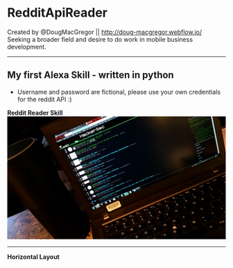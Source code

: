 # RedditApiReader

Created by @DougMacGregor || http://doug-macgregor.webflow.io/ <br>
Seeking a broader field and desire to do work in mobile business development.
<hr>

## My first Alexa Skill - written in python
* Username and password are fictional, please use your own credentials for the reddit API :)

<b>Reddit Reader Skill</b><br>
![java-code](https://raw.githubusercontent.com/SEDoug/RedditApiReader/master/active-reddit-reader-lg.jpg)<hr>
<b>Horizontal Layout</b><br>
